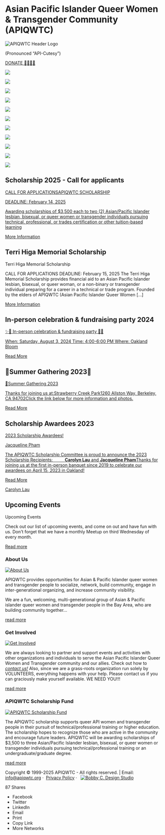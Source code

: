 # Asian Pacific Islander Queer Women & Transgender Community (APIQWTC)

![APIQWTC Header Logo](https://www.apiqwtc.org/site/wp-content/uploads/2015/05/apiqwtc_header_logo.png)

(Pronounced “API-Cutesy”)

[DONATE 💖👨🏻‍🎓](https://apiqwtc.org/apiqwtc-scholarship-fund ">>> Donate to Scholarship Fund")

[![](https://www.apiqwtc.org/site/wp-content/themes/Chameleon-Child/images/rss.png)](https://www.apiqwtc.org/feed/rss2/ "RSS Feed")

[![](https://www.apiqwtc.org/site/wp-content/themes/Chameleon-Child/images/facebook.png)](https://www.facebook.com/apiqwtc "Facebook")

[![](https://apiqwtc.org/site/wp-content/themes/Chameleon-Child/images/instagram.png)](https://www.instagram.com/apiqwtc/ "Instagram")

[![](https://apiqwtc.org/site/wp-content/themes/Chameleon-Child/images/meetup-icon.png)](https://www.meetup.com/apiqwtc/ "MeetUp")

[![](https://apiqwtc.org/site/wp-content/themes/Chameleon-Child/images/groupsio.png)](https://groups.io/g/apiqwtc "Join Email-listserv")

![](//apiqwtc.org/site/wp-content/uploads/2023/11/2024-Scholarship-Homepage-Banner.png)

![](//apiqwtc.org/site/wp-content/uploads/2021/12/rainbow-background.jpg)

![](//apiqwtc.org/site/wp-content/uploads/2024/07/2024-Scholarship-Celebration-Homepage-Banner.png)

![](//apiqwtc.org/site/wp-content/uploads/2023/07/2023-Summer-Gathering-Homepage-Banner.png)

![](//apiqwtc.org/site/wp-content/uploads/2023/04/2023-Scholarship-Homepage-Banner.png)

![](https://apiqwtc.org/site/wp-content/uploads/2013/01/apiqwtc_banner.jpg)

## Scholarship 2025 - Call for applicants

[CALL FOR APPLICATIONSAPIQWTC SCHOLARSHIP](https://apiqwtc.org/call-for-applications-apiqwtc-scholarship-2025/)

[DEADLINE: February 14, 2025](https://apiqwtc.org/call-for-applications-apiqwtc-scholarship-2025/)

[Awarding scholarships of $3,500 each to two (2) Asian/Pacific Islander lesbian, bisexual, or queer women or transgender individuals pursuing technical, professional, or trades certification or other tuition-based learning](https://apiqwtc.org/call-for-applications-apiqwtc-scholarship-2025/)

[More Information](https://apiqwtc.org/call-for-applications-apiqwtc-scholarship-2025/)

## Terri Higa Memorial Scholarship

Terri Higa Memorial Scholarship

CALL FOR APPLICATIONS DEADLINE: February 15, 2025 The Terri Higa Memorial Scholarship provides financial aid to an Asian Pacific Islander lesbian, bisexual, or queer woman, or a non-binary or transgender individual preparing for a career in a technical or trade program. Founded by the elders of APIQWTC (Asian Pacific Islander Queer Women \[…\]

[More Information](https://apiqwtc.org/call-for-applications-terri-higa-memorial-scholarship-2025/)

## In-person celebration & fundraising party 2024

[✨🎊 In-person celebration & fundraising party 🎊✨](https://apiqwtc.org/2024-apiqwtc-scholarship-awardees/)

[When: Saturday, August 3, 2024 Time: 4:00-6:00 PM Where: Oakland Bloom](https://apiqwtc.org/2024-apiqwtc-scholarship-awardees/)

[Read More](https://apiqwtc.org/2024-apiqwtc-scholarship-awardees/)

## 🍉Summer Gathering 2023🌴

[🍉Summer Gathering 2023](https://apiqwtc.org/summer-gathering-2023/)

[Thanks for joining us at:Strawberry Creek Park1260 Allston Way, Berkeley, CA 94702Click the link below for more information and photos.](https://apiqwtc.org/summer-gathering-2023/)

[Read More](https://apiqwtc.org/summer-gathering-2023/)

## Scholarship Awardees 2023

[2023 Scholarship Awardees!](https://apiqwtc.org/2023-apiqwtc-scholarship-awardees/)

[Jacqueline Pham](https://apiqwtc.org/2023-apiqwtc-scholarship-awardees/)

[The APIQWTC Scholarship Committee is proud to announce the 2023 Scholarship Recipients:          **Carolyn Lau** and **Jacqueline Pham**Thanks for joining us at the first in-person banquet since 2019 to celebrate our awardees on April 15, 2023 in Oakland!](https://apiqwtc.org/2023-apiqwtc-scholarship-awardees/)

[Read More](https://apiqwtc.org/2023-apiqwtc-scholarship-awardees/)

[Carolyn Lau](https://apiqwtc.org/2023-apiqwtc-scholarship-awardees/)

## Upcoming Events

Upcoming Events

Check out our list of upcoming events, and come on out and have fun with us. Don't forget that we have a monthly Meetup on third Wednesday of every month.

[Read more](https://apiqwtc.org/events/)

### About Us

[![About Us](https://apiqwtc.org/site/wp-content/uploads/2013/01/SF-Pride-2012-376x160.jpg)](https://apiqwtc.org/about-us/)

APIQWTC provides opportunities for Asian & Pacific Islander queer women and transgender people to socialize, network, build community, engage in inter-generational organizing, and increase community visibility.

We are a fun, welcoming, multi-generational group of Asian & Pacific islander queer women and transgender people in the Bay Area, who are building community together…

[read more](https://apiqwtc.org/about-us/)

### Get Involved

[![Get Involved](https://apiqwtc.org/site/wp-content/uploads/2013/01/get-involved-376x160.jpg)](/contact-us/)

We are always looking to partner and support events and activities with other organizations and individuals to serve the Asian Pacific Islander Queer Women and Transgender community and our allies. Check out how to [_contact us!_](https://apiqwtc.org/contact-us/) Also, since we are a grass-roots organization run solely by VOLUNTEERS, everything happens with your help. Please contact us if you can graciously make yourself available. WE NEED YOU!!!

[read more](/contact-us/)

### APIQWTC Scholarship Fund

[![APIQWTC Scholarship Fund](https://apiqwtc.org/site/wp-content/uploads/2013/11/donate-rainbow-376x160.jpg)](https://apiqwtc.org/apiqwtc-scholarship-fund/)

The APIQWTC scholarship supports queer API women and transgender people in their pursuit of technical/professional training or higher education. The scholarship hopes to recognize those who are active in the community and encourage future leaders. APIQWTC will be awarding scholarships of $3,500 to three Asian/Pacific Islander lesbian, bisexual, or queer women or transgender individuals pursuing technical/professional training or an undergraduate/graduate degree.

[read more](https://apiqwtc.org/apiqwtc-scholarship-fund/)

Copyright © 1999-2025 APIQWTC - All rights reserved. | Email: [info@apiqwtc.org](javascript:;) ·  [Privacy Policy](https://apiqwtc.org/privacy-policy/) ·   [![Bobby C. Design Studio](https://www.apiqwtc.org/site/wp-content/uploads/2013/09/mingster007.png)](https://bobbycdesign.com)

87 Shares

-   Facebook
-   Twitter
-   LinkedIn
-   Email
-   Print
-   Copy Link
-   More Networks
